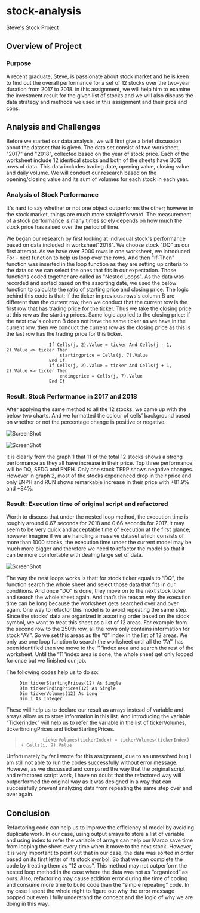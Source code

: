 # stock-analysis
Steve's Stock Project
## Overview of Project

### Purpose
A recent graduate, Steve, is passionate about stock market and he is keen to find out the overall performance for a set of 12 stocks over the two-year duration from 2017 to 2018. in this assignment, we will help him to examine the investment result for the given list of stocks and we will also discuss the data strategy and methods we used in this assignment and their pros and cons.

## Analysis and Challenges
Before we started our data analysis, we will first give a brief discussion about the dataset that is given. The data set consist of two worksheet, "2017" and "2018", collected based on the year of stock price. Each of the worksheet include 12 identical stocks and both of the sheets have 3012 rows of data. This data includes trading date, opening value, closing value and daily volume. We will conduct our research based on the opening/closing value and its sum of volumes for each stock in each year.

### Analysis of Stock Performance
It's hard to say whether or not one object outperforms the other; however in the stock market, things are much more straightforward. The measurement of a stock performance is many times solely depends on how much the stock price has raised over the period of time. 

We began our research by first looking at individual stock's performance based on data included in worksheet"2018". We choose stock "DQ" as our first attempt. As we have over 3000 rows in one worksheet, we introduced For - next function to help us loop over the rows. And then "If-Then" function was inserted in the loop function as they are setting up criteria to the data so we can select the ones that fits in our expectation. Those functions coded together are called as "Nested Loops". As the data was recorded and sorted based on the assorting date, we used the below function to calculate the ratio of starting price and closing price. The logic behind this code is that: if the ticker in previous rows's column B are different than the current row, then we conduct that the current row is the first row that has trading price for the ticker. Thus we take the closing price at this row as the starting prices. Same logic applied to the closing price: if the next row's column B does not have the same ticker as we have in the current row, then we conduct the current row as the closing price as this is the last row has the trading price for this ticker.
````
                If Cells(j, 2).Value = ticker And Cells(j - 1, 2).Value <> ticker Then                   
                    startingprice = Cells(j, 7).Value
                End If              
                If Cells(j, 2).Value = ticker And Cells(j + 1, 2).Value <> ticker Then                  
                    endingprice = Cells(j, 7).Value               
                End If
``````
### Result: Stock Performance in 2017 and 2018
After applying the same method to all the 12 stocks, we came up with the below two charts. And we formatted the colour of cells’ background based on whether or not the percentage change is positive or negative. 

![ScreenShot]()

![ScreenShot]()

it is clearly from the graph 1 that 11 of the total 12 stocks shows a strong performance as they all have increase in their price. Top three performance will be DQ, SEDG and ENPH. Only one stock TERP shows negative changes. However in graph 2, most of the stocks experienced drop in their price and only ENPH and RUN shows remarkable increase in their price with +81.9% and +84%. 

### Result: Execution time of original script and refactored
Worth to discuss that under the nested loop method, the execution time is roughly around 0.67 seconds for 2018 and 0.66 seconds for 2017. It may seem to be very quick and acceptable time of execution at the first glance; however imagine if we are handling a massive dataset which consists of more than 1000 stocks, the execution time under the current model may be much more bigger and therefore we need to refactor the model so that it can be more comfortable with dealing large set of data. 

![ScreenShot]()

The way the nest loops works is that: for stock ticker equals to “DQ”, the function search the whole sheet and select those data that fits in our conditions. And once “DQ” is done, they move on to the next stock ticker and search the whole sheet again. And that’s the reason why the execution time can be long because the worksheet gets searched over and over again. One way to refactor this model is to avoid repeating the same step. Since the stocks’ data are organized in assorting order based on the stock symbol, we want to treat this sheet as a list of 12 areas. For example from the second row to the 250th row, all the rows only contains information for stock “AY”. So we set this areas as the “0” index in the list of 12 areas. We only use one loop function to search the worksheet until all the “AY” has been identified then we move to the “1”index area and search the rest of the worksheet. Until the “11”index area is done, the whole sheet get only looped for once but we finished our job. 

The following codes help us to do so: 
````
     Dim tickerStartingPrices(12) As Single
     Dim tickerEndingPrices(12) As Single
     Dim tickerVolumes(12) As Long
     Dim i As Integer
````

These will help us to declare our result as arrays instead of variable and arrays allow us to store information in this list. And introducing the variable “Tickerindex” will help us to refer the variable in the list of tickerVolumes, tickerEndingPrices and tickerStartingPrices.

 >             tickerVolumes(tickerIndex) = tickerVolumes(tickerIndex) + Cells(i, 9).Value

Unfortunately by far I wrote for this assignment, due to an unresolved bug I am still not able to run the codes successfully without error message. However, as we discussed and compared the way that the original script and refactored script work, I have no doubt that the refactored way will outperformed the original way as it was designed in a way that can successfully prevent analyzing data from repeating the same step over and over again. 

## Conclusion 
Refactoring code can help us to improve the efficiency of model by avoiding duplicate work. In our case, using output arrays to store a list of variable and using index to refer the variable of arrays can help our Marco save time from looping the sheet every time when it move to the next stock. However, it is very important to point out that in our case, the data was sorted in order based on its first letter of its stock symbol. So that we can complete the code by treating them as “12 areas”. This method may not outperform the nested loop method in the case where the data was not as “organized” as ours. Also, refactoring may cause addition error during the time of coding and consume more time to build code than the “simple repeating” code. In my case I spent the whole night to figure out why the error message popped out even I fully understand the concept and the logic of why we are doing in this way.  
